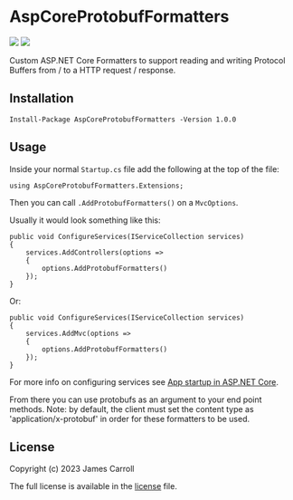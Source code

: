 # AspCoreProtobufFormatters
![](https://github.com/jamcar23/AspCoreProtobufFormatters/workflows/Build/badge.svg)
![](https://github.com/jamcar23/AspCoreProtobufFormatters/workflows/Nuget%20Publish/badge.svg)

Custom ASP.NET Core Formatters to support reading and writing Protocol Buffers from / to a HTTP request / response.

## Installation

`Install-Package AspCoreProtobufFormatters -Version 1.0.0`

## Usage
Inside your normal `Startup.cs` file add the following at the top of the file:

`using AspCoreProtobufFormatters.Extensions;`

Then you can call `.AddProtobufFormatters()` on a `MvcOptions`.

Usually it would look something like this:

```
public void ConfigureServices(IServiceCollection services)
{
    services.AddControllers(options => 
    {
        options.AddProtobufFormatters()
    });
}
```

Or: 

```
public void ConfigureServices(IServiceCollection services)
{
    services.AddMvc(options => 
    {
        options.AddProtobufFormatters()
    });
}
```

For more info on configuring services see [App startup in ASP.NET Core](https://docs.microsoft.com/en-us/aspnet/core/fundamentals/startup?view=aspnetcore-3.1).

From there you can use protobufs as an argument to your end point methods. Note: by default, the client must set the content type as 'application/x-protobuf' in order for these formatters to be used.

## License

Copyright (c) 2023 James Carroll

The full license is available in the [license](./LICENSE.md) file.